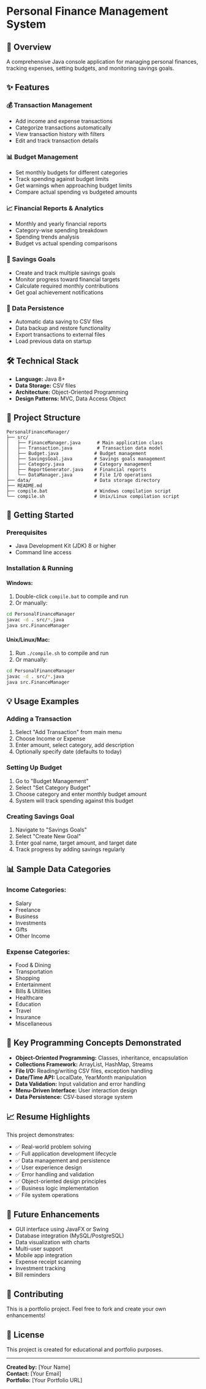 # Personal Finance Management System

## 🏦 Overview
A comprehensive Java console application for managing personal finances, tracking expenses, setting budgets, and monitoring savings goals.

## ✨ Features

### 💰 Transaction Management
- Add income and expense transactions
- Categorize transactions automatically
- View transaction history with filters
- Edit and track transaction details

### 📊 Budget Management
- Set monthly budgets for different categories
- Track spending against budget limits
- Get warnings when approaching budget limits
- Compare actual spending vs budgeted amounts

### 📈 Financial Reports & Analytics
- Monthly and yearly financial reports
- Category-wise spending breakdown
- Spending trends analysis
- Budget vs actual spending comparisons

### 🎯 Savings Goals
- Create and track multiple savings goals
- Monitor progress toward financial targets
- Calculate required monthly contributions
- Get goal achievement notifications

### 💾 Data Persistence
- Automatic data saving to CSV files
- Data backup and restore functionality
- Export transactions to external files
- Load previous data on startup

## 🛠️ Technical Stack
- **Language:** Java 8+
- **Data Storage:** CSV files
- **Architecture:** Object-Oriented Programming
- **Design Patterns:** MVC, Data Access Object

## 📁 Project Structure
```
PersonalFinanceManager/
├── src/
│   ├── FinanceManager.java      # Main application class
│   ├── Transaction.java         # Transaction data model
│   ├── Budget.java             # Budget management
│   ├── SavingsGoal.java        # Savings goals management
│   ├── Category.java           # Category management
│   ├── ReportGenerator.java    # Financial reports
│   └── DataManager.java        # File I/O operations
├── data/                       # Data storage directory
├── README.md
├── compile.bat                 # Windows compilation script
└── compile.sh                  # Unix/Linux compilation script
```

## 🚀 Getting Started

### Prerequisites
- Java Development Kit (JDK) 8 or higher
- Command line access

### Installation & Running

#### Windows:
1. Double-click `compile.bat` to compile and run
2. Or manually:
```bash
cd PersonalFinanceManager
javac -d . src/*.java
java src.FinanceManager
```

#### Unix/Linux/Mac:
1. Run `./compile.sh` to compile and run
2. Or manually:
```bash
cd PersonalFinanceManager
javac -d . src/*.java
java src.FinanceManager
```

## 💡 Usage Examples

### Adding a Transaction
1. Select "Add Transaction" from main menu
2. Choose Income or Expense
3. Enter amount, select category, add description
4. Optionally specify date (defaults to today)

### Setting Up Budget
1. Go to "Budget Management"
2. Select "Set Category Budget"
3. Choose category and enter monthly budget amount
4. System will track spending against this budget

### Creating Savings Goal
1. Navigate to "Savings Goals"
2. Select "Create New Goal"
3. Enter goal name, target amount, and target date
4. Track progress by adding savings regularly

## 📊 Sample Data Categories

### Income Categories:
- Salary
- Freelance
- Business
- Investments
- Gifts
- Other Income

### Expense Categories:
- Food & Dining
- Transportation
- Shopping
- Entertainment
- Bills & Utilities
- Healthcare
- Education
- Travel
- Insurance
- Miscellaneous

## 🎯 Key Programming Concepts Demonstrated

- **Object-Oriented Programming:** Classes, inheritance, encapsulation
- **Collections Framework:** ArrayList, HashMap, Streams
- **File I/O:** Reading/writing CSV files, exception handling
- **Date/Time API:** LocalDate, YearMonth manipulation
- **Data Validation:** Input validation and error handling
- **Menu-Driven Interface:** User interaction design
- **Data Persistence:** CSV-based storage system

## 📈 Resume Highlights

This project demonstrates:
- ✅ Real-world problem solving
- ✅ Full application development lifecycle
- ✅ Data management and persistence
- ✅ User experience design
- ✅ Error handling and validation
- ✅ Object-oriented design principles
- ✅ Business logic implementation
- ✅ File system operations

## 🔧 Future Enhancements
- GUI interface using JavaFX or Swing
- Database integration (MySQL/PostgreSQL)
- Data visualization with charts
- Multi-user support
- Mobile app integration
- Expense receipt scanning
- Investment tracking
- Bill reminders

## 🤝 Contributing
This is a portfolio project. Feel free to fork and create your own enhancements!

## 📄 License
This project is created for educational and portfolio purposes.

---
**Created by:** [Your Name]  
**Contact:** [Your Email]  
**Portfolio:** [Your Portfolio URL]
